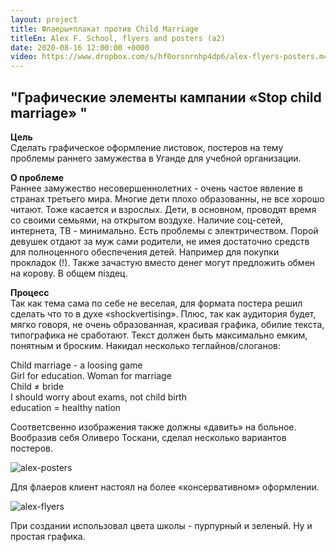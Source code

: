 ```yaml
---
layout: project
title: Флаеры+плакат против Child Marriage
titleEn: Alex F. School, flyers and posters (a2)
date: 2020-08-16 12:00:00 +0000
video: https://www.dropbox.com/s/hf0orsnrnhp4dp6/alex-flyers-posters.m4v?raw=1
--- 
```


## <span class="mark">"Графические элементы кампании «Stop child marriage» "</span>

**Цель**  
Сделать графическое оформление листовок, постеров на тему проблемы раннего замужества в Уганде для учебной организации.

**О проблеме**  
Раннее замужество несовершеннолетних - очень частое явление в странах третьего мира. 
Многие дети плохо образованны, не все хорошо читают. Тоже касается и взрослых. Дети, в основном, проводят время со своими семьями, на открытом воздухе. Наличие соц-сетей, интернета, ТВ - минимально. Есть проблемы с электричеством. 
Порой девушек отдают за муж сами родители, не имея достаточно средств для полноценного обеспечения детей. Например для покупки прокладок (!). 
Также зачастую вместо денег могут предложить обмен на корову. В общем пiздец. 

**Процесс**    
Так как тема сама по себе не веселая, для формата постера решил сделать что то в духе «shockvertising». Плюс, так как аудитория будет, мягко говоря, не очень образованная, красивая графика, обилие текста, типографика не сработают.
Текст должен быть максимально емким, понятным и броским. Накидал несколько теглайнов/слоганов:

Child marriage - a loosing game  
Girl for education. Woman for marriage  
Child ≠ bride  
I should worry about exams, not child birth  
education = healthy nation  

Соответсвенно изображения также должны «давить» на больное.  
Вообразив себя Оливеро Тоскани, сделал несколько вариантов постеров.

![alex-posters](https://www.dropbox.com/s/snv8ikwgp62wf2l/alex-poster.jpg?raw=1)

Для флаеров клиент настоял на более «консервативном» оформлении. 

![alex-flyers](https://www.dropbox.com/s/j99kbo1pvhasw18/alex-flyers.jpg?raw=1)

При создании использовал цвета школы  - пурпурный и зеленый. Ну и простая
графика. 

